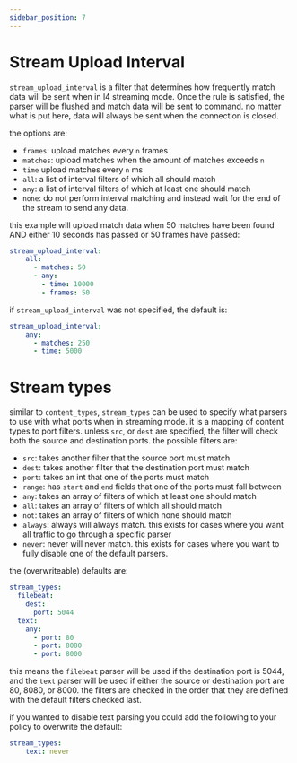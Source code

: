 ```yaml
---
sidebar_position: 7
---
```


# Stream Upload Interval

`stream_upload_interval` is a filter that determines how frequently match data will be sent when in l4 streaming mode. Once the rule is satisfied, the parser will be flushed and match data will be sent to command. no matter what is put here, data will always be sent when the connection is closed.

the options are:
- `frames`: upload matches every `n` frames
- `matches`: upload matches when the amount of matches exceeds `n`
- `time` upload matches every `n` ms
- `all`: a list of interval filters of which all should match
- `any`: a list of interval filters of which at least one should match
- `none`: do not perform interval matching and instead wait for the end of the stream to send any data.

this example will upload match data when 50 matches have been found AND either 10 seconds has passed or 50 frames have passed:
```yaml
stream_upload_interval:
    all:
      - matches: 50
      - any:
        - time: 10000
        - frames: 50
```

if `stream_upload_interval` was not specified, the default is:
```yaml
stream_upload_interval:
    any:
      - matches: 250
      - time: 5000
```

# Stream types

similar to `content_types`, `stream_types` can be used to specify what parsers to use with what ports when in streaming mode. it is a mapping of content types to port filters. unless `src`, or `dest` are specified, the filter will check both the source and destination ports. the possible filters are:

- `src`: takes another filter that the source port must match
- `dest`: takes another filter that the destination port must match
- `port`: takes an int that one of the ports must match
- `range`: has `start` and `end` fields that one of the ports must fall between
- `any`: takes an array of filters of which at least one should match
- `all`: takes an array of filters of which all should match
- `not`: takes an array of filters of which none should match
- `always`: always will always match. this exists for cases where you want all traffic to go through a specific parser
- `never`: never will never match. this exists for cases where you want to fully disable one of the default parsers.



the (overwriteable) defaults are:

```yaml
stream_types:
  filebeat:
    dest:
      port: 5044
  text:
    any:
      - port: 80
      - port: 8080
      - port: 8000
```

this means the `filebeat` parser will be used if the destination port is 5044, and the `text` parser will be used if either the source or destination port are 80, 8080, or 8000. the filters are checked in the order that they are defined with the default filters checked last.

if you wanted to disable text parsing you could add the following to your policy to overwrite the default:

```yaml
stream_types:
    text: never
```